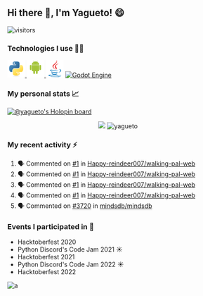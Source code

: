 ## Hi there 👋, I'm Yagueto! 😄


![visitors](https://visitor-badge-reloaded.herokuapp.com/badge?page_id=yagueto_fina&style=for-the-badge)

### Technologies I use 👨‍💻

<p align="left"> 
<a href="https://www.python.org" target="_blank"><img src="https://raw.githubusercontent.com/devicons/devicon/master/icons/python/python-original.svg" alt="python" width="40" height="40"/> </a> 
<a href="https://developer.android.com" target="_blank"> <img src="https://raw.githubusercontent.com/devicons/devicon/master/icons/android/android-original-wordmark.svg" alt="android" width="40" height="40"/> </a>
<a href="https://www.java.com" target="_blank"><img src="https://raw.githubusercontent.com/devicons/devicon/master/icons/java/java-original.svg" alt="java" width="40" height="40"/></a>
<a href="https://www.godotengine.org" target="_blank"><img src="https://cdn.jsdelivr.net/gh/devicons/devicon/icons/godot/godot-original.svg" alt="Godot Engine" width="40" height="40"/> </a>

### My personal stats 📈
[![@yagueto's Holopin board](https://holopin.me/yagueto)](https://holopin.io/@yagueto)

<div align="center"> 
  <a>
    <img src=https://github-readme-stats.vercel.app/api?username=yagueto&count_private=true&show_icons=true width=50%></img>
  </a>
  <img src="https://github-readme-streak-stats.herokuapp.com/?user=yagueto" alt="yagueto" width=49% />
</div>


### My recent activity ⚡

  <!--START_SECTION:activity-->
1. 🗣 Commented on [#1](https://github.com/Happy-reindeer007/walking-pal-web/issues/1) in [Happy-reindeer007/walking-pal-web](https://github.com/Happy-reindeer007/walking-pal-web)
2. 🗣 Commented on [#1](https://github.com/Happy-reindeer007/walking-pal-web/issues/1) in [Happy-reindeer007/walking-pal-web](https://github.com/Happy-reindeer007/walking-pal-web)
3. 🗣 Commented on [#1](https://github.com/Happy-reindeer007/walking-pal-web/issues/1) in [Happy-reindeer007/walking-pal-web](https://github.com/Happy-reindeer007/walking-pal-web)
4. 🗣 Commented on [#1](https://github.com/Happy-reindeer007/walking-pal-web/issues/1) in [Happy-reindeer007/walking-pal-web](https://github.com/Happy-reindeer007/walking-pal-web)
5. 🗣 Commented on [#3720](https://github.com/mindsdb/mindsdb/issues/3720) in [mindsdb/mindsdb](https://github.com/mindsdb/mindsdb)
  <!--END_SECTION:activity-->
  

### Events I participated in 📆

- Hacktoberfest 2020
- Python Discord's Code Jam 2021 ☀️
- Hacktoberfest 2021
- Python Discord's Code Jam 2022 ☀️
- Hacktoberfest 2022

![a](https://api.countapi.xyz/hit/yaguetogithub/profile?img)
